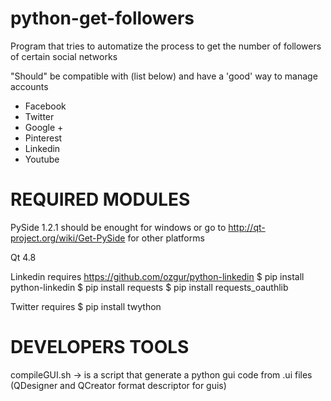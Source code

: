 python-get-followers
====================

Program that tries to automatize the process to get the number of followers of certain social networks

"Should" be compatible with (list below) and have a 'good' way to manage accounts
*   Facebook
*   Twitter
*   Google +
*   Pinterest
*   Linkedin
*   Youtube

REQUIRED MODULES
================

PySide 1.2.1 
	should be enought for windows
	or
	go to http://qt-project.org/wiki/Get-PySide for other platforms

Qt 4.8

Linkedin requires
https://github.com/ozgur/python-linkedin
$ pip install python-linkedin
$ pip install requests
$ pip install requests_oauthlib

Twitter requires
$ pip install twython

DEVELOPERS TOOLS
================

compileGUI.sh -> is a script that generate a python gui code from .ui files (QDesigner and QCreator format descriptor for guis)